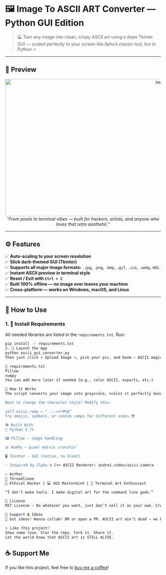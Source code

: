 # 🖼️ Image To ASCII ART Converter — Python GUI Edition

> 💻 Turn any image into clean, crispy ASCII art using a dope Tkinter GUI — scaled perfectly to your screen like Ilphu’s classic tool, but in Python 🔥

---

## 📸 Preview

<p align="center">
<img width="999" height="445" alt="image" src="https://github.com/user-attachments/assets/bacfbb4c-b74d-4bb2-aa2a-5e0c9ec11214" />

  <br>
  <i>“From pixels to terminal vibes — built for hackers, artists, and anyone who loves that retro aesthetic.”</i>
</p>

---

## ⚙️ Features

✅ **Auto-scaling to your screen resolution**  
✅ **Slick dark-themed GUI (Tkinter)**  
✅ **Supports all major image formats:** `.jpg`, `.png`, `.bmp`, `.gif`, `.ico`, `.webp`, etc.  
✅ **Instant ASCII preview in terminal style**  
✅ **Reset / Exit with `Ctrl + C`**  
✅ **Built 100% offline — no image ever leaves your machine**  
✅ **Cross-platform — works on Windows, macOS, and Linux**

---

## 🚀 How to Use

### 1. 🔧 Install Requirements

All needed libraries are listed in the `requirements.txt`. Run:

```bash
pip install -r requirements.txt
2. 🧠 Launch the App
python ascii_gui_converter.py
Then just click ⬆️ Upload Image ⬆️, pick your pic, and boom — ASCII magic.

📄 requirements.txt
Pillow
numpy
You can add more later if needed (e.g., color ASCII, exports, etc.)

🧠 How It Works
The script converts your image into grayscale, scales it perfectly based on your monitor's resolution, maps pixel brightness to characters using a custom ASCII ramp, and displays the result inside a styled text box.

Want to change the character style? Modify this:

self.ascii_ramp = " .:-=+*#%@"
Try emojis, symbols, or custom ramps for different vibes 😎

🛠 Built With
🐍 Python 3.7+

🖼 Pillow – image handling

📊 NumPy – pixel matrix crunchin’

🖥 Tkinter – GUI (native, no bloat)

💡 Inspired by Ilphu's C++ ASCII Renderer: andrei.codes/ascii-camera

✍️ Author
👤 Threadlinee
🎩 Ethical Hacker | 💻 GUI Mastermind | 🎨 Terminal Art Enthusiast

“I don’t make tools. I make digital art for the command line gods.”

📄 License
MIT License — Do whatever you want, just don’t sell it as your own. Credit where credit due ✊

🌟 Support & Ideas
💬 Got ideas? Wanna collab? DM or open a PR. ASCII art ain’t dead — we bringin’ it back, pixel by pixel.

⭐ Like this project?
Show some love. Star the repo. Fork it. Share it.
Let the world know that ASCII art is STILL ALIVE.
```

## ☕ Support Me
If you like this project, feel free to [buy me a coffee](https://ko-fi.com/G2G114SBVV)!
